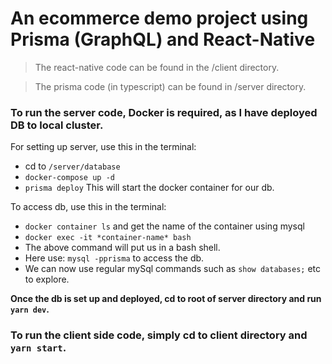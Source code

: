 # An ecommerce demo project using Prisma (GraphQL) and React-Native

> The react-native code can be found in the /client directory.

> The prisma code (in typescript) can be found in /server directory.

### To run the server code, Docker is required, as I have deployed DB to local cluster.

For setting up server, use this in the terminal:
* cd to `/server/database`
* `docker-compose up -d`
* `prisma deploy`
This will start the docker container for our db.

To access db, use this in the terminal:
* `docker container ls` and get the name of the container using mysql
* `docker exec -it *container-name* bash`
* The above command will put us in a bash shell.
* Here use: `mysql -pprisma` to access the db.
* We can now use regular mySql commands such as `show databases;` etc to explore.

**Once the db is set up and deployed, cd to root of server directory and run `yarn dev`.**

### To run the client side code, simply cd to client directory and `yarn start`.